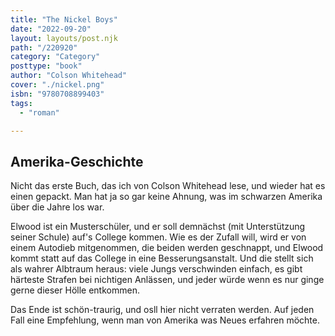 ```yaml
---
title: "The Nickel Boys"
date: "2022-09-20"
layout: layouts/post.njk
path: "/220920"
category: "Category"
posttype: "book"
author: "Colson Whitehead"
cover: "./nickel.png"
isbn: "9780708899403"
tags:
  - "roman"

---
```

## Amerika-Geschichte

Nicht das erste Buch, das ich von Colson Whitehead lese, und wieder hat es einen gepackt. Man hat ja so gar keine Ahnung, was im schwarzen Amerika über die Jahre los war.

Elwood ist ein Musterschüler, und er soll demnächst (mit Unterstützung seiner Schule) auf's College kommen. Wie es der Zufall will, wird er von einem Autodieb mitgenommen, die beiden werden geschnappt, und Elwood kommt statt auf das College in eine Besserungsanstalt. Und die stellt sich als wahrer Albtraum heraus: viele Jungs verschwinden einfach, es gibt härteste Strafen bei nichtigen Anlässen, und jeder würde wenn es nur ginge gerne dieser Hölle entkommen.

Das Ende ist schön-traurig, und osll hier nicht verraten werden. Auf jeden Fall eine Empfehlung, wenn man von Amerika was Neues erfahren möchte.
